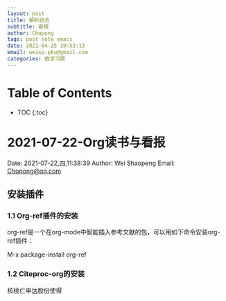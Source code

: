 ```yaml
---
layout: post
title: 解析结合
subtitle: 看报
author: Chopong
tags: post note emacs
date: 2021-04-25 19:53:13
email: weisp.pku@gmail.com
categories: 数学习题
---
```

# Table of Contents #
* TOC
{:toc}

# 2021-07-22-Org读书与看报 #

Date: 2021-07-22,四,11:38:39
Author: Wei Shaopeng
Email: Chopong@qq.com


## 安装插件 ##

### 1.1 Org-ref插件的安装 ###

org-ref是一个在org-mode中智能插入参考文献的包，可以用如下命令安装org-ref插件：

M-x package-install org-ref

### 1.2 Citeproc-org的安装 ###

核桃仁申达股份使得

